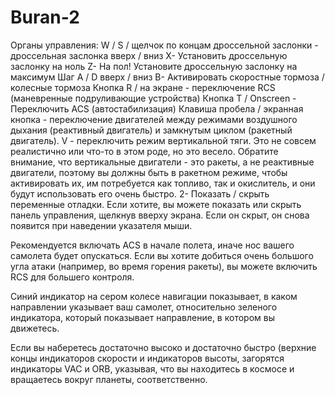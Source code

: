 # Buran-2
Органы управления:
W / S / щелчок по концам дроссельной заслонки - дроссельная заслонка вверх / вниз
X- Установить дроссельную заслонку на ноль
Z- На пол! Установите дроссельную заслонку на максимум
Шаг A / D вверх / вниз
B- Активировать скоростные тормоза / колесные тормоза
Кнопка R / на экране - переключение RCS (маневренные подруливающие устройства)
Кнопка T / Onscreen - Переключить ACS (автостабилизация)
Клавиша пробела / экранная кнопка - переключение двигателей между режимами воздушного дыхания (реактивный двигатель) и замкнутым циклом (ракетный двигатель).
V - переключить режим вертикальной тяги. Это не совсем реалистично или что-то в этом роде, но это весело. Обратите внимание, что вертикальные двигатели - это ракеты, а не реактивные двигатели, поэтому вы должны быть в ракетном режиме, чтобы активировать их, им потребуется как топливо, так и окислитель, и они будут использовать его очень быстро.
2- Показать / скрыть переменные отладки.
Если хотите, вы можете показать или скрыть панель управления, щелкнув вверху экрана. Если он скрыт, он снова появится при наведении указателя мыши.

Рекомендуется включать ACS в начале полета, иначе нос вашего самолета будет опускаться. Если вы хотите добиться очень большого угла атаки (например, во время горения ракеты), вы можете включить RCS для большего контроля.

Синий индикатор на сером колесе навигации показывает, в каком направлении указывает ваш самолет, относительно зеленого индикатора, который показывает направление, в котором вы движетесь.

Если вы наберетесь достаточно высоко и достаточно быстро (верхние концы индикаторов скорости и индикаторов высоты, загорятся индикаторы VAC и ORB, указывая, что вы находитесь в космосе и вращаетесь вокруг планеты, соответственно.
